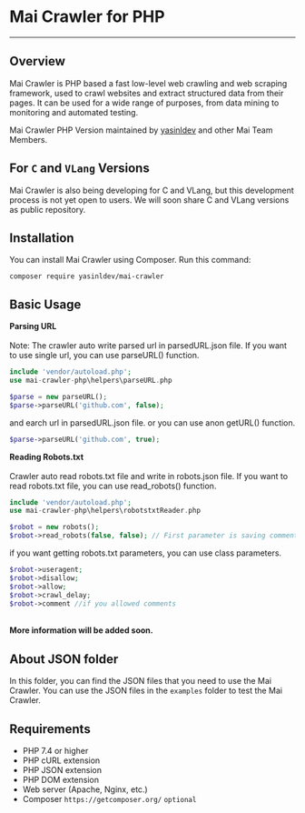 # Mai Crawler for PHP
-- --
## Overview
Mai Crawler is PHP based a fast low-level web crawling and web scraping framework, used to crawl websites and extract structured data from their pages. It can be used for a wide range of purposes, from data mining to monitoring and automated testing.

Mai Crawler PHP Version maintained by <a href="https://github.com/yasinldev">yasinldev</a> and other Mai Team Members.

## For ``C`` and ``VLang`` Versions
Mai Crawler is also being developing for C and VLang, but this development process is not yet open to users. We will soon share C and VLang versions as public repository.

## Installation
You can install Mai Crawler using Composer. Run this command:

    composer require yasinldev/mai-crawler

## Basic Usage
<b>Parsing URL</b><br><br>
Note: The crawler auto write parsed url in parsedURL.json file. If you want to use single url, you can use parseURL() function.

```php
include 'vendor/autoload.php';
use mai-crawler-php\helpers\parseURL.php

$parse = new parseURL();
$parse->parseURL('github.com', false);
```
and earch url in parsedURL.json file. or you can use anon getURL() function.
```php
$parse->parseURL('github.com', true);
```
<b>Reading Robots.txt</b><br><br>
Crawler auto read robots.txt file and write in robots.json file. If you want to read robots.txt file, you can use read_robots() function.
```php
include 'vendor/autoload.php';
use mai-crawler-php\helpers\robotstxtReader.php

$robot = new robots();
$robot->read_robots(false, false); // First parameter is saving comments, second parameter is saving empty lines.
```
if you want getting robots.txt parameters, you can use class parameters.
```php
$robot->useragent;
$robot->disallow;
$robot->allow;
$robot->crawl_delay;
$robot->comment //if you allowed comments
```
<br>
<b>More information will be added soon.</b>

## About JSON folder
In this folder, you can find the JSON files that you need to use the Mai Crawler. You can use the JSON files in the ``examples`` folder to test the Mai Crawler.

## Requirements
* PHP 7.4 or higher
* PHP cURL extension
* PHP JSON extension
* PHP DOM extension
* Web server (Apache, Nginx, etc.)
* Composer ``https://getcomposer.org/`` ``optional``
